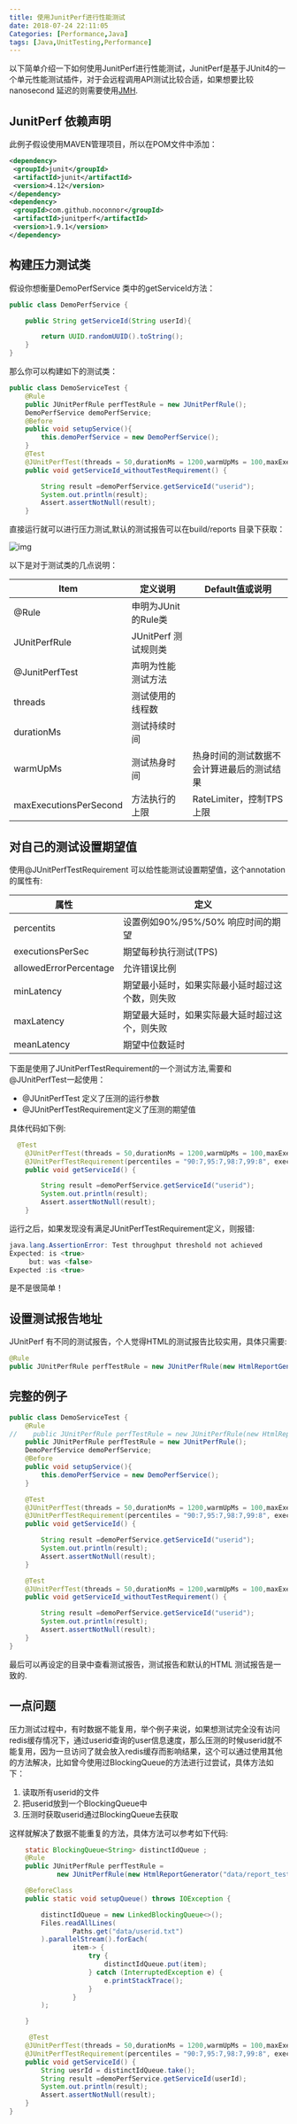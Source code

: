 ```yaml
---
title: 使用JunitPerf进行性能测试
date: 2018-07-24 22:11:05
Categories: [Performance,Java]
tags: [Java,UnitTesting,Performance]
---
```



以下简单介绍一下如何使用JunitPerf进行性能测试，JunitPerf是基于JUnit4的一个单元性能测试插件，对于会远程调用API测试比较合适，如果想要比较nanosecond 延迟的则需要使用[JMH](http://openjdk.java.net/projects/code-tools/jmh/).

## JunitPerf 依赖声明

此例子假设使用MAVEN管理项目，所以在POM文件中添加：

```xml
<dependency>
 <groupId>junit</groupId>
 <artifactId>junit</artifactId>
 <version>4.12</version>
</dependency>
<dependency>
 <groupId>com.github.noconnor</groupId>
 <artifactId>junitperf</artifactId>
 <version>1.9.1</version>
</dependency>
```

## 构建压力测试类

假设你想衡量DemoPerfService 类中的getServiceId方法：

```java
public class DemoPerfService {

    public String getServiceId(String userId){

        return UUID.randomUUID().toString();
    }
}
```

那么你可以构建如下的测试类：

```java
public class DemoServiceTest {
    @Rule
    public JUnitPerfRule perfTestRule = new JUnitPerfRule();
    DemoPerfService demoPerfService;
    @Before
    public void setupService(){
        this.demoPerfService = new DemoPerfService();
    }
    @Test
    @JUnitPerfTest(threads = 50,durationMs = 1200,warmUpMs = 100,maxExecutionsPerSecond = 110)
    public void getServiceId_withoutTestRequirement() {

        String result =demoPerfService.getServiceId("userid");
        System.out.println(result);
        Assert.assertNotNull(result);
    }
```

直接运行就可以进行压力测试,默认的测试报告可以在build/reports 目录下获取：

![img](junitperf_1.jpg)

以下是对于测试类的几点说明：

|Item|定义说明|Default值或说明|
|----|-------|---------|
|@Rule|申明为JUnit 的Rule类||
|JUnitPerfRule|JUnitPerf 测试规则类||
|@JunitPerfTest|声明为性能测试方法||
|threads|测试使用的线程数||
|durationMs|测试持续时间||
|warmUpMs|测试热身时间|热身时间的测试数据不会计算进最后的测试结果|
|maxExecutionsPerSecond|方法执行的上限|RateLimiter，控制TPS上限|

## 对自己的测试设置期望值

使用@JUnitPerfTestRequirement 可以给性能测试设置期望值，这个annotation的属性有:

|属性|定义|
|----|----|
|percentits|设置例如90%/95%/50% 响应时间的期望|
|executionsPerSec|期望每秒执行测试(TPS)|
|allowedErrorPercentage|允许错误比例|
|minLatency|期望最小延时，如果实际最小延时超过这个数，则失败|
|maxLatency|期望最大延时，如果实际最大延时超过这个，则失败|
|meanLatency|期望中位数延时|

下面是使用了JUnitPerfTestRequirement的一个测试方法,需要和@JUnitPerfTest一起使用：
- @JUnitPerfTest 定义了压测的运行参数
- @JUnitPerfTestRequirement定义了压测的期望值

具体代码如下例:

```java
  @Test
    @JUnitPerfTest(threads = 50,durationMs = 1200,warmUpMs = 100,maxExecutionsPerSecond = 110)
    @JUnitPerfTestRequirement(percentiles = "90:7,95:7,98:7,99:8", executionsPerSec = 10_000, allowedErrorPercentage = 0.10f)
    public void getServiceId() {

        String result =demoPerfService.getServiceId("userid");
        System.out.println(result);
        Assert.assertNotNull(result);
    }
```

运行之后，如果发现没有满足JUnitPerfTestRequirement定义，则报错:

```java
java.lang.AssertionError: Test throughput threshold not achieved
Expected: is <true>
     but: was <false>
Expected :is <true>
```

是不是很简单！

## 设置测试报告地址

JUnitPerf 有不同的测试报告，个人觉得HTML的测试报告比较实用，具体只需要:

```java
@Rule
public JUnitPerfRule perfTestRule = new JUnitPerfRule(new HtmlReportGenerator("perf/report.html"));

```

## 完整的例子

```java
public class DemoServiceTest {
    @Rule
//    public JUnitPerfRule perfTestRule = new JUnitPerfRule(new HtmlReportGenerator("perf/report.html"));
    public JUnitPerfRule perfTestRule = new JUnitPerfRule();
    DemoPerfService demoPerfService;
    @Before
    public void setupService(){
        this.demoPerfService = new DemoPerfService();
    }

    @Test
    @JUnitPerfTest(threads = 50,durationMs = 1200,warmUpMs = 100,maxExecutionsPerSecond = 110)
    @JUnitPerfTestRequirement(percentiles = "90:7,95:7,98:7,99:8", executionsPerSec = 10_000, allowedErrorPercentage = 0.10f)
    public void getServiceId() {

        String result =demoPerfService.getServiceId("userid");
        System.out.println(result);
        Assert.assertNotNull(result);
    }

    @Test
    @JUnitPerfTest(threads = 50,durationMs = 1200,warmUpMs = 100,maxExecutionsPerSecond = 110)
    public void getServiceId_withoutTestRequirement() {

        String result =demoPerfService.getServiceId("userid");
        System.out.println(result);
        Assert.assertNotNull(result);
    }
}
```

最后可以再设定的目录中查看测试报告，测试报告和默认的HTML 测试报告是一致的.

## 一点问题

压力测试过程中，有时数据不能复用，举个例子来说，如果想测试完全没有访问redis缓存情况下，通过userid查询的user信息速度，那么压测的时候userid就不能复用，因为一旦访问了就会放入redis缓存而影响结果，这个可以通过使用其他的方法解决，比如曾今使用过BlockingQueue的方法进行过尝试，具体方法如下：
1. 读取所有userid的文件
2. 把userid放到一个BlockingQueue中
3. 压测时获取userid通过BlockingQueue去获取

这样就解决了数据不能重复的方法，具体方法可以参考如下代码:

```java
    static BlockingQueue<String> distinctIdQueue ;
    @Rule
    public JUnitPerfRule perfTestRule =
            new JUnitPerfRule(new HtmlReportGenerator("data/report_test.html"));

    @BeforeClass
    public static void setupQueue() throws IOException {

        distinctIdQueue = new LinkedBlockingQueue<>();
        Files.readAllLines(
                Paths.get("data/userid.txt")
        ).parallelStream().forEach(
                item-> {
                    try {
                        distinctIdQueue.put(item);
                    } catch (InterruptedException e) {
                        e.printStackTrace();
                    }
                }
        );

    }

     @Test
    @JUnitPerfTest(threads = 50,durationMs = 1200,warmUpMs = 100,maxExecutionsPerSecond = 110)
    @JUnitPerfTestRequirement(percentiles = "90:7,95:7,98:7,99:8", executionsPerSec = 10_000, allowedErrorPercentage = 0.10f)
    public void getServiceId() {
        String uesrId = distinctIdQueue.take();
        String result =demoPerfService.getServiceId(userId);
        System.out.println(result);
        Assert.assertNotNull(result);
    }
}
```
